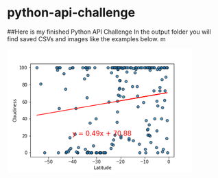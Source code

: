 # python-api-challenge

##Here is my finished Python API Challenge
In the output folder you will find saved CSVs and images like the examples below. m

![Examples](/output_data/Cloudinesssouth.png)

